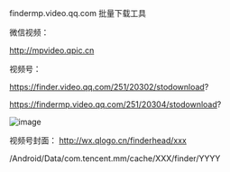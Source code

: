 findermp.video.qq.com 批量下载工具


微信视频：

http://mpvideo.qpic.cn

视频号：

https://finder.video.qq.com/251/20302/stodownload?

https://findermp.video.qq.com/251/20304/stodownload?

![image](https://user-images.githubusercontent.com/6346865/147069548-4a66af5b-d75d-44e2-af2b-84864c0f28da.png)


视频号封面：
http://wx.qlogo.cn/finderhead/xxx

/Android/Data/com.tencent.mm/cache/XXX/finder/YYYY

